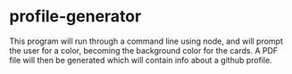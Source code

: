 # profile-generator
This program will run through a command line using node, and will prompt the user for a color, becoming the background color for the cards. A PDF file will then be generated which will contain info about a github profile.

